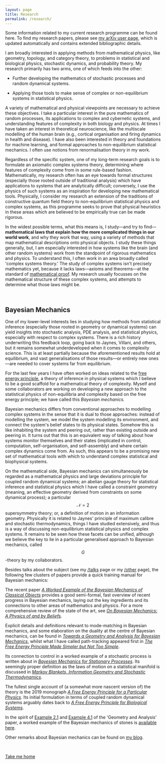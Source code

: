 ```yaml
---
layout: page
title: Research
permalink: /research/
---
```


Some information related to my current research programme can be found here. To find my research papers, please see [my arXiv user page](https://arxiv.org/a/0000-0002-7907-7611.html), which is updated automatically and contains extended bibliographic details.

I am broadly interested in applying methods from mathematical physics, like geometry, topology, and category theory, to problems in statistical and biological physics, stochastic dynamics, and probability theory. My research primarily has two arms, one of which feeds into the other: 

- Further developing the mathematics of stochastic processes and random dynamical systems.      

- Applying those tools to make sense of complex or non-equilibrium systems in statistical physics.

A variety of mathematical and physical viewpoints are necessary to achieve these objectives. I take a particular interest in the pure mathematics of random processes, its applications to complex and cybernetic systems, and understanding features of complexity in both biology and physics. At times I have taken an interest in theoretical neuroscience, like the multiscale modelling of the human brain (e.g., cortical organisation and firing dynamics in health and disease). I have also been interested in theory and foundations for machine learning, and formal approaches to non-equilibrium statistical mechanics. I often use notions from renormalisation theory in my work.

Regardless of the specific system, one of my long-term research goals is to formulate an axiomatic complex systems theory, determining where features of complexity come from in some rule-based fashion. Mathematically, my research often has an eye towards formal structures (especially those rooted outside of traditional analysis) which have applications to systems that are analytically difficult; conversely, I use the physics of such systems as an inspiration for developing new mathematical tools. Physically, I consider my research an extension of the traditions of constructive quantum field theory to non-equilibrium statistical physics and complex systems, as this programme seeks to prove that physical heuristics in these areas which are believed to be empirically true can be made rigorous.

In the widest possible terms, what this means is, I study—and try to find—**mathematical laws that explain how the more complicated things in our world work**, and why they work that way, using a variety of methods that map mathematical descriptions onto physical objects. I study these things generally, but, I am especially interested in how systems like the brain (and other random systems) work from the standpoint of rigorous mathematics and physics. To understand this, I often work in an area broadly called 'complex systems theory.' The study of complex systems isn’t precisely mathematics yet, because it lacks laws—axioms and theorems—at the standard of [mathematical proof](https://en.wikipedia.org/wiki/Mathematical_proof). My research usually focusses on the mathematical structure of these complex systems, and attempts to determine what those laws might be. 

&nbsp;

## Bayesian Mechanics

One of my lower-level interests lies in studying how methods from statistical inference (especially those rooted in geometry or dynamical systems) can yield insights into stochastic analysis, PDE analysis, and statistical physics, especially with respect to complex systems. There is a rich history underwriting this feedback loop, going back to Jaynes, Villani, and others, but it remains somewhat underdeveloped when it comes to complexity science. This is at least partially because the aforementioned results hold at equilibrium, and vast generalisations of those results—or entirely new ones—are needed to cover systems far from equilibrium. 

For the last few years I have often worked on ideas related to the [free energy principle](https://en.wikipedia.org/wiki/Free_energy_principle), a theory of inference in physical systems which I believe to be a good scaffold for a mathematical theory of complexity. Myself and some collaborators are working on developing a new approach to the statistical physics of non-equilibria and complexity based on the free energy principle; we have called this _Bayesian mechanics._

Bayesian mechanics differs from conventional approaches to modelling complex systems in the sense that it is dual to those approaches: instead of modelling the system, we model the system modelling its environment, and connect the system's belief states to its physical states. Somehow this is like inhabiting the system and peering out, rather than existing outside and peering in. It turns out that this is an equivalent way of talking about how systems monitor themselves and their states (implicated in control, computation, self-organisation, and self-assembly) and where certain complex dynamics come from. As such, this appears to be a promising new set of mathematical tools with which to understand complex statistical and biophysical systems.

On the mathematical side, Bayesian mechanics can simultaneously be regarded as a mathematical physics and large deviations principle for coupled random dynamical systems; an abelian gauge theory for statistical inference and statistical physics which I have called a constraint geometry (meaning, an effective geometry derived from constraints on some dynamical process); a particular $$\mathcal{N}=2$$ supersymmetry theory; or, a definition of motion in an information geometry. Physically it is related to Jaynes' principle of maximum calibre and stochastic thermodynamics, things I have studied extensively, and thus is a way of discussing non-equilibrium statistical physics and complex systems. It remains to be seen how these facets can be unified, although we believe the key to lie in a particular generalised approach to Bayesian mechanics, called $$G$$-theory by my collaborators.

Besides talks about the subject (see my [/talks](https://darsakthi.github.io/talks.html) page or my [/other](https://darsakthi.github.io/other/) page), the following few clusters of papers provide a quick training manual for Bayesian mechanics:

The recent paper [_A Worked Example of the Bayesian Mechanics of Classical Objects_](https://arxiv.org/abs/2206.12996) provides a good semi-formal, fast overview of recent progress in Bayesian mechanics, laying out the key ingredients and its connections to other areas of mathematics and physics. For a more comprehensive review of the state of the art, see [_On Bayesian Mechanics: A Physics of and by Beliefs_](https://arxiv.org/abs/2205.11543). 

Explicit details and definitions relevant to mode-matching in Bayesian mechanics, and some elaboration on the duality at the centre of Bayesian mechanics, can be found in [_Towards a Geometry and Analysis for Bayesian Mechanics_](https://arxiv.org/abs/2204.11900), whilst what I have called path-tracking appeared first in [_The Free Energy Principle Made Simpler but Not Too Simple_](https://arxiv.org/abs/2201.06387). 

Its connection to control in a worked example of a stochastic process is written about in [_Bayesian Mechanics for Stationary Processes_](https://arxiv.org/abs/2106.13830). Its seemingly proper definition as the laws of motion on a statistical manifold is discussed in [_Markov Blankets, Information Geometry and Stochastic Thermodynamics_](https://royalsocietypublishing.org/doi/full/10.1098/rsta.2019.0159). 

The fullest single account of (a somewhat more nascent version of) the theory is the 2019 monograph [_A Free Energy Principle for a Particular Physics_](https://arxiv.org/abs/1906.10184). Its initial formulation in terms of coupled random dynamical systems arguably dates back to [_A Free Energy Principle for Biological Systems_](https://www.mdpi.com/1099-4300/14/11/2100). 

In the spirit of [Example 2.1](https://arxiv.org/pdf/2204.11900.pdf#page.9) and [Example 4.1](https://arxiv.org/pdf/2204.11900.pdf#page.26) of the 'Geometry and Analysis' paper, a worked example of the Bayesian mechanics of stones is [available here](https://drive.google.com/file/d/1JdBBbbLcRJDs_BCtmQRA3L5PMb072LSj/view?usp=sharing). 

Other remarks about Bayesian mechanics can be found on [my blog](https://darsakthi.github.io/blog.html).

&nbsp;

[Take me home](https://darsakthi.github.io)

